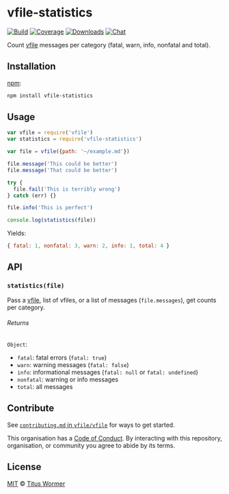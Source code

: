 # vfile-statistics

[![Build][build-badge]][build]
[![Coverage][coverage-badge]][coverage]
[![Downloads][downloads-badge]][downloads]
[![Chat][chat-badge]][chat]

Count [vfile][] messages per category (fatal, warn, info, nonfatal and total).

## Installation

[npm][]:

```bash
npm install vfile-statistics
```

## Usage

```js
var vfile = require('vfile')
var statistics = require('vfile-statistics')

var file = vfile({path: '~/example.md'})

file.message('This could be better')
file.message('That could be better')

try {
  file.fail('This is terribly wrong')
} catch (err) {}

file.info('This is perfect')

console.log(statistics(file))
```

Yields:

```js
{ fatal: 1, nonfatal: 3, warn: 2, info: 1, total: 4 }
```

## API

### `statistics(file)`

Pass a [vfile][], list of vfiles, or a list of messages
(`file.messages`), get counts per category.

###### Returns

`Object`:

*   `fatal`: fatal errors (`fatal: true`)
*   `warn`: warning messages (`fatal: false`)
*   `info`: informational messages (`fatal: null` or `fatal: undefined`)
*   `nonfatal`: warning or info messages
*   `total`: all messages

## Contribute

See [`contributing.md` in `vfile/vfile`][contributing] for ways to get started.

This organisation has a [Code of Conduct][coc].  By interacting with this
repository, organisation, or community you agree to abide by its terms.

## License

[MIT][license] © [Titus Wormer][author]

<!-- Definitions -->

[build-badge]: https://img.shields.io/travis/vfile/vfile-statistics.svg

[build]: https://travis-ci.org/vfile/vfile-statistics

[coverage-badge]: https://img.shields.io/codecov/c/github/vfile/vfile-statistics.svg

[coverage]: https://codecov.io/github/vfile/vfile-statistics

[downloads-badge]: https://img.shields.io/npm/dm/vfile-statistics.svg

[downloads]: https://www.npmjs.com/package/vfile-statistics

[chat-badge]: https://img.shields.io/badge/join%20the%20community-on%20spectrum-7b16ff.svg

[chat]: https://spectrum.chat/unified/vfile

[npm]: https://docs.npmjs.com/cli/install

[license]: license

[author]: https://wooorm.com

[vfile]: https://github.com/vfile/vfile

[contributing]: https://github.com/vfile/vfile/blob/master/contributing.md

[coc]: https://github.com/vfile/vfile/blob/master/code-of-conduct.md
